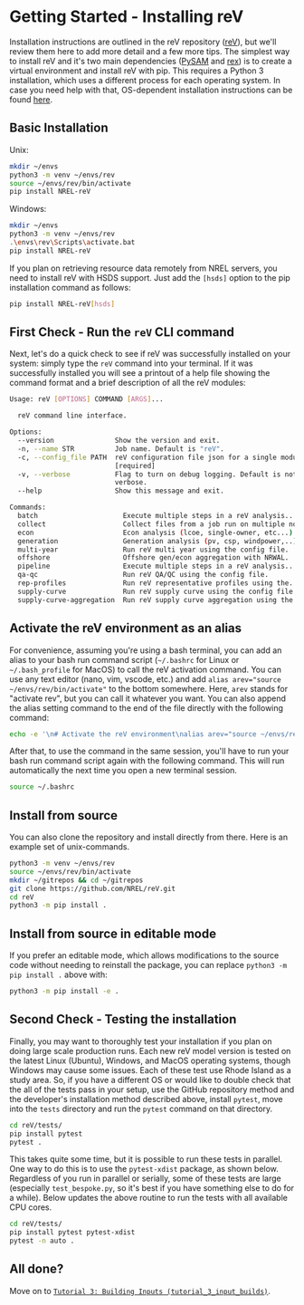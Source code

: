 # Getting Started - Installing reV

Installation instructions are outlined in the reV repository ([reV](https://github.com/NREL/reV)), but we'll review them here to add more detail and a few more tips. The simplest way to install reV and it's two main dependencies ([PySAM](https://github.com/NREL/pysam) and [rex](https://github.com/NREL/rex)) is to create a virtual environment and install reV with pip. This requires a Python 3 installation, which uses a different process for each operating system. In case you need help with that, OS-dependent installation instructions can be found [here](https://wiki.python.org/moin/BeginnersGuide/Download).

## Basic Installation
Unix:
```bash
mkdir ~/envs
python3 -m venv ~/envs/rev
source ~/envs/rev/bin/activate
pip install NREL-reV
```

Windows:
```bash
mkdir ~/envs
python3 -m venv ~/envs/rev
.\envs\rev\Scripts\activate.bat
pip install NREL-reV
```

If you plan on retrieving resource data remotely from NREL servers, you need to install reV with HSDS support. Just add the `[hsds]` option to the pip installation command as follows:
```bash
pip install NREL-reV[hsds]
```


## First Check - Run the `reV` CLI command
Next, let's do a quick check to see if reV was successfully installed on your system: simply type the ```reV``` command into your terminal. If it was successfully installed you will see a printout of a help file showing the command format and a brief description of all the reV modules:

```bash
Usage: reV [OPTIONS] COMMAND [ARGS]...

  reV command line interface.

Options:
  --version               Show the version and exit.
  -n, --name STR          Job name. Default is "reV".
  -c, --config_file PATH  reV configuration file json for a single module.
                          [required]
  -v, --verbose           Flag to turn on debug logging. Default is not
                          verbose.
  --help                  Show this message and exit.

Commands:
  batch                     Execute multiple steps in a reV analysis...
  collect                   Collect files from a job run on multiple nodes.
  econ                      Econ analysis (lcoe, single-owner, etc...).
  generation                Generation analysis (pv, csp, windpower,..).
  multi-year                Run reV multi year using the config file.
  offshore                  Offshore gen/econ aggregation with NRWAL.
  pipeline                  Execute multiple steps in a reV analysis...
  qa-qc                     Run reV QA/QC using the config file.
  rep-profiles              Run reV representative profiles using the...
  supply-curve              Run reV supply curve using the config file.
  supply-curve-aggregation  Run reV supply curve aggregation using the...
```


## Activate the reV environment as an alias

For convenience, assuming you're using a bash terminal, you can add an alias to your bash run command script (`~/.bashrc` for Linux or `~/.bash_profile` for MacOS) to call the reV activation command. You can use any text editor (nano, vim, vscode, etc.) and add `alias arev="source ~/envs/rev/bin/activate"` to the bottom somewhere. Here, `arev` stands for "activate rev", but you can call it whatever you want. You can also append the alias setting command to the end of the file directly with the following command:

```bash
echo -e '\n# Activate the reV environment\nalias arev="source ~/envs/rev/bin/activate"' >> ~/.bashrc
```
After that, to use the command in the same session, you'll have to run your bash run command script again with the following command. This will run automatically the next time you open a new terminal session.

```bash
source ~/.bashrc
```

## Install from source
You can also clone the repository and install directly from there. Here is an example set of unix-commands.
```bash
python3 -m venv ~/envs/rev
source ~/envs/rev/bin/activate
mkdir ~/gitrepos && cd ~/gitrepos
git clone https://github.com/NREL/reV.git
cd reV
python3 -m pip install .
```

## Install from source in editable mode
If you prefer an editable mode, which allows modifications to the source code without needing to reinstall the package, you can replace `python3 -m pip install .` above with: 

```bash
python3 -m pip install -e .
```

## Second Check - Testing the installation
Finally, you may want to thoroughly test your installation if you plan on doing large scale production runs. Each new reV model version is tested on the latest Linux (Ubuntu), Windows, and MacOS operating systems, though Windows may cause some issues. Each of these test use Rhode Island as a study area. So, if you have a different OS or would like to double check that the all of the tests pass in your setup, use the GitHub repository method and the developer's installation method described above, install `pytest`, move into the `tests` directory and run the `pytest` command on that directory.
```bash
cd reV/tests/
pip install pytest
pytest .
```
This takes quite some time, but it is possible to run these tests in parallel. One way to do this is to use the `pytest-xdist` package, as shown below. Regardless of you run in parallel or serially, some of these tests are large (especially `test_bespoke.py`, so it's best if you have something else to do for a while). Below updates the above routine to run the tests with all available CPU cores.
```bash
cd reV/tests/
pip install pytest pytest-xdist
pytest -n auto .
```

## All done?
Move on to [`Tutorial 3: Building Inputs (tutorial_3_input_builds)`](https://github.com/NREL/reV-tutorial/tree/master/tutorial_03_input_builds).
